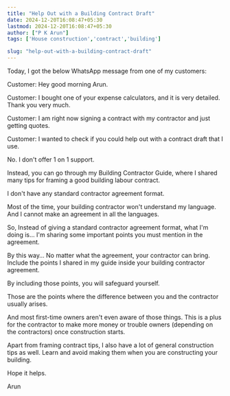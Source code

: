 ```yaml
---
title: "Help Out with a Building Contract Draft"
date: 2024-12-20T16:08:47+05:30
lastmod: 2024-12-20T16:08:47+05:30
author: ["P K Arun"]
tags: ['House construction','contract','building'] 

slug: "help-out-with-a-building-contract-draft"
---
```


Today, I got the below WhatsApp message from one of my customers:

Customer: Hey good morning Arun.

Customer: I bought one of your expense calculators, and it is very detailed. Thank you very much.

Customer: I am right now signing a contract with my contractor and just getting quotes.

Customer: I wanted to check if you could help out with a contract draft that I use.

No. I don't offer 1 on 1 support.

Instead, you can go through my Building Contractor Guide, where I shared many tips for framing a good building labour contract.

I don't have any standard contractor agreement format.

Most of the time, your building contractor won't understand my language. And I cannot make an agreement in all the languages.

So, Instead of giving a standard contractor agreement format, what I'm doing is… I'm sharing some important points you must mention in the agreement.

By this way… No matter what the agreement, your contractor can bring. Include the points I shared in my guide inside your building contractor agreement.

By including those points, you will safeguard yourself.

Those are the points where the difference between you and the contractor usually arises.

And most first-time owners aren't even aware of those things. This is a plus for the contractor to make more money or trouble owners (depending on the contractors) once construction starts.

Apart from framing contract tips, I also have a lot of general construction tips as well. Learn and avoid making them when you are constructing your building.

Hope it helps.

Arun